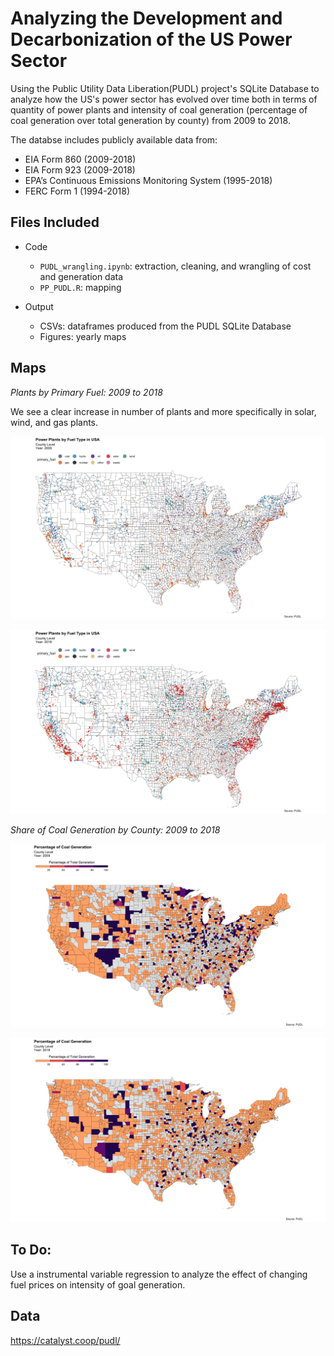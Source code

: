 # Analyzing the Development and Decarbonization of the US Power Sector

Using the Public Utility Data Liberation(PUDL) project's SQLite Database to analyze how the US's power sector has evolved over time both in terms of quantity of power plants and intensity of coal generation (percentage of coal generation over total generation by county) from 2009 to 2018. 

The databse includes publicly available data from:
* EIA Form 860 (2009-2018)
* EIA Form 923 (2009-2018)
* EPA’s Continuous Emissions Monitoring System (1995-2018)
* FERC Form 1 (1994-2018)


## Files Included 

* Code
  - `PUDL_wrangling.ipynb`: extraction, cleaning, and wrangling of cost and generation data 
  - `PP_PUDL.R`: mapping 

* Output
  - CSVs: dataframes produced from the PUDL SQLite Database 
  - Figures: yearly maps

## Maps 

*Plants by Primary Fuel: 2009 to 2018* 

We see a clear increase in number of plants and more specifically in solar, wind, and gas plants. 

![](Output/Figures/PP_MAP_PUDL_09.png)

![](Output/Figures/PP_MAP_PUDL_18.png)


*Share of Coal Generation by County: 2009 to 2018* 

![](Output/Figures/COAL_MAP_PUDL_09.png)

![](Output/Figures/COAL_MAP_PUDL_18.png)


## To Do:

Use a instrumental variable regression to analyze the effect of changing fuel prices on intensity of goal generation. 

## Data
https://catalyst.coop/pudl/ 

